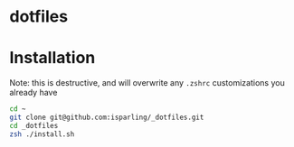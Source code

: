 # dotfiles

# Installation

Note: this is destructive, and will overwrite any `.zshrc` customizations you already have

```zsh
cd ~
git clone git@github.com:isparling/_dotfiles.git
cd _dotfiles
zsh ./install.sh
```
